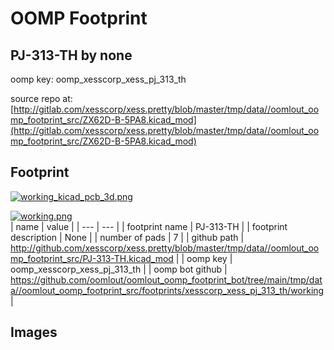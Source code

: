 # OOMP Footprint  
## PJ-313-TH  by none  
  
oomp key: oomp_xesscorp_xess_pj_313_th  
  
source repo at: [http://gitlab.com/xesscorp/xess.pretty/blob/master/tmp/data//oomlout_oomp_footprint_src/ZX62D-B-5PA8.kicad_mod](http://gitlab.com/xesscorp/xess.pretty/blob/master/tmp/data//oomlout_oomp_footprint_src/ZX62D-B-5PA8.kicad_mod)  
## Footprint  
  
[![working_kicad_pcb_3d.png](working_kicad_pcb_3d_600.png)](working_kicad_pcb_3d.png)  
  
[![working.png](working_600.png)](working.png)  
| name | value | 
| --- | --- | 
| footprint name | PJ-313-TH | 
| footprint description | None | 
| number of pads | 7 | 
| github path | http://github.com/xesscorp/xess.pretty/blob/master/tmp/data//oomlout_oomp_footprint_src/PJ-313-TH.kicad_mod | 
| oomp key | oomp_xesscorp_xess_pj_313_th | 
| oomp bot github | https://github.com/oomlout/oomlout_oomp_footprint_bot/tree/main/tmp/data//oomlout_oomp_footprint_src/footprints/xesscorp_xess_pj_313_th/working | 
## Images  

